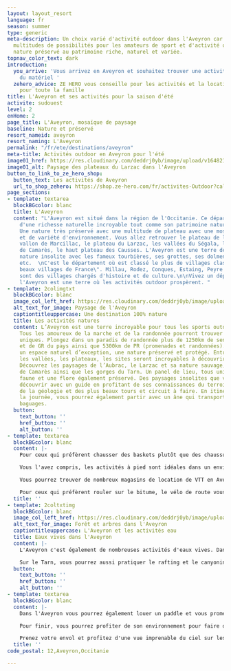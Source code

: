 ```yaml
---
layout: layout_resort
language: fr
season: summer
type: generic
meta-description: Un choix varié d'activité outdoor dans l'Aveyron car il offre une
  multitudes de possibilités pour les amateurs de sport et d'activité outdoor. Une
  nature préservé au patrimoine riche, naturel et variée.
topnav_color_text: dark
introduction:
  you_arrive: 'Vous arrivez en Aveyron et souhaitez trouver une activité ou louer
    du matériel '
  zehero_advice: ZE HERO vous conseille pour les activités et la location des équipements
    pour toute la famille
title: L'Aveyron et ses activités pour la saison d'été
activite: sudouest
level: 2
enHome: 2
page_title: L'Aveyron, mosaïque de paysage
baseline: Nature et préservé
resort_nameid: aveyron
resort_naming: L'Aveyron
permalink: "/fr/ete/destinations/aveyron"
meta-title: Activités outdoor en Aveyron pour l'été
image01_href: https://res.cloudinary.com/deddrj0yb/image/upload/v1648216441/website/resorts/Aveyron/sebastien-le-derout-aj-On_6TwoI-unsplash.jpg
image01_alt: Paysage des plateaux du Larzac dans l'Aveyron
button_to_link_to_ze_hero_shop:
  button_text: Les activités de Aveyron
  url_to_shop_zehero: https://shop.ze-hero.com/fr/activites-Outdoor?calessonstype=all&catypegenderlistsummer=all&calessonsactivitytype=Surf&start-date=
page_sections:
- template: textarea
  blockBGcolor: blanc
  title: L'Aveyron
  content: "L'Aveyron est situé dans la région de l'Occitanie. Ce département est
    d'une richesse naturelle incroyable tout comme son patrimoine naturel et culturel.
    Une nature très préservé avec une multitude de plateau avec une mosaïque de couleurs
    et de variété d'environnement. Vous allez retrouver le plateau de l'Aubrac, le
    vallon de Marcillac, le plateau du Larzac, les vallées du Ségala, les terres rouges
    de Camarès, le haut plateau des Causses. L'Aveyron est une terre de trésor, d'une
    nature insolite avec les fameux tourbières, ses grottes, ses dolmens et menhirs,
    etc.  \nC'est le département où est classé le plus de villages classés \"Plus
    beaux villages de France\". Millau, Rodez, Conques, Estaing, Peyre et bien d'autres
    sont des villages chargés d'histoire et de culture.\n\nVivez un dépaysement total,
    l'Aveyron est une terre où les activités outdoor prospèrent. "
- template: 2colimgtxt
  blockBGcolor: blanc
  image_col_left_href: https://res.cloudinary.com/deddrj0yb/image/upload/v1648216440/website/resorts/Aveyron/philippe-bout-8SBVEQFmrOU-unsplash.jpg
  alt_text_for_image: Paysage de l'Aveyron
  captiontitleuppercase: Une destination 100% nature
  title: Les activités natures
  content: L’Aveyron est une terre incroyable pour tous les sports outdoor et nature.
    Tous les amoureux de la marche et de la randonnée pourront trouver des itinéraires
    uniques. Plongez dans un paradis de randonnée plus de 1250km de sentiers de GR
    et de GR du pays ainsi que 5300km de PR (promenades et randonnées). Vous découvrez
    un espace naturel d’exception, une nature préservé et protégé. Entre les gorges,
    les vallées, les plateaux, les sites seront incroyables à découvrir via la randonnée.
    Découvrez les paysages de l’Aubrac, le Larzac et sa nature sauvage, le Rougier
    de Camarès ainsi que les gorges du Tarn. Un panel de lieu, tous uniques pour une
    faune et une flore également préservé. Des paysages insolites que vous pourrez
    découvrir avec un guide en profitant de ses connaissances du terroir, de la nature,
    de la géologie et des plus beaux tours et circuit à faire. En itinérance ou à
    la journée, vous pourrez également partir avec un âne qui transportera tous vos
    baguages.
  button:
    text_button: ''
    href_button: ''
    alt_button: ''
- template: textarea
  blockBGcolor: blanc
  content: |-
    Pour ceux qui préfèrent chausser des baskets plutôt que des chaussures de randonnée, l'Aveyron est également une terre pour le trail. Le trail dans l'Aveyron, c'est le terrain de jeu parfait pour découvrir les sites naturels, pour s'amuser. Vous découvrirez des centaines de kilomètres de sentiers balisés dédiées à la pratique du trail. Vous trouverez de nombreux lieux et spots spécialement dédié au trail. Vous découvrirez les paysages, les villages à travers des parcours balisés. L'Aveyron et le trail c'est aussi des évènements mondialement connus tel que le Festival des Templiers. Encadré par un professionnel, vous pourrez reconnaître les parcours des différents trails sur des stages et des itinérances de plusieurs jours.

    Vous l'avez compris, les activités à pied sont idéales dans un environnement pareil. Mais vous pourrez également le découvrir à VTT, avec plus de sensation et des descentes techniques et sensationnelles. Vous pourrez rouler et découvrir autant de kilomètres de sentiers qu'à pied. Partez découvrir le park Duverbike. Un bike park unique en France de 8 000 m2 pour tous les niveaux de VTT. Le VTT Electrique ou VAE sera également une activité parfaite en Aveyron pour rouler en famille.

    Vous pourrez trouver de nombreux magasins de location de VTT en Aveyron mais également de nombreux organismes qui proposent l'encadrement du VTT.

    Pour ceux qui préfèrent rouler sur le bitume, le vélo de route vous permettra de sillonner le département. Un choix immense d'itinéraire s'offre à vous afin de découvrir les petites routes des gorges, des lacs, des cols. Partez accompagner d'un professionnel qui vous fait découvrir à la journée ou sur plusieurs routes l'Aveyron.
  title: ''
- template: 2coltxtimg
  blockBGcolor: blanc
  image_col_left_href: https://res.cloudinary.com/deddrj0yb/image/upload/v1648216481/website/resorts/Aveyron/jonny-gios-50S5TfPsuDE-unsplash.jpg
  alt_text_for_image: Forêt et arbres dans l'Aveyron
  captiontitleuppercase: L'Aveyron et les activités eau
  title: Eaux vives dans l'Aveyron
  content: |-
    L'Aveyron c'est également de nombreuses activités d'eaux vives. Dans les gorges du Tarn ainsi que de la Dourbie et de la Truyère. Les gorges du Tarn sont très réputées dans toutes les activités outdoor. Laissez-vous tenter au canyoning avec des canyons très réputés tel que le canyon de Bramabiau, de la Haute Dourbie et de la Dourbie. Que ce soit pour découvrir l'activité, pour de la randonnée aquatique ou plutôt du canyoning engagé et sportif, vous trouverez votre bonheur.

    Sur le Tarn, vous pourrez aussi pratiquer le rafting et le canyoning et l’hydrospeed avec de nombreuses compagnies qui proposeront leurs services. Glissez et pagayez sur le Tarn qui traverse le parc national des Cévennes, un territoire classé au patrimoine de l’UNESCO. Que ce soit en rafting, en hydrospeed ou en kayak, vous découvrir une nature incroyable et d’exception dans un cadre magnifique. Que ce soit pour de la randonnée de quelques heures, pour des sensations fortes, de la découverte ou des moments plus sportifs, l’Aveyron est idéale pour les activités d’eaux vives.
  button:
    text_button: ''
    href_button: ''
    alt_button: ''
- template: textarea
  blockBGcolor: blanc
  content: |-
    Dans l'Aveyron vous pourrez également louer un paddle et vous promener sur ses rivières et ses quelques lacs tel que le lac de la Cisba, de Sarrans, de St Gervais et le lac de Pareloup.

    Pour finir, vous pourrez profiter de son environnement pour faire de l'escalade. Il existe de nombreux spots pour grimper. Dans les gorges du Tarn, de la Dourbie et de la Jonte vous trouverez de nombreuses voies. Situé prêt de Millau, vous profiterez des multiples activités que cette ville offre. Grimper également en Aubrac et à Najac.

    Prenez votre envol et profitez d'une vue imprenable du ciel sur les plateaux en parapente. Vous retrouverez de nombreux lieux dans tout l'Aveyron pour voler et vivre un moment unique en volant au-dessus des gorges du Tarn, de cette nature sauvage.
  title: ''
code_postal: 12,Aveyron,Occitanie

---
```

